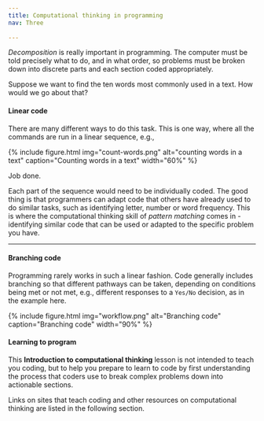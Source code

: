 ```yaml
---
title: Computational thinking in programming
nav: Three
 
---
```


*Decomposition* is really important in programming. The computer must be told precisely what to do, and in what order, so problems must be broken down into discrete parts and each section coded appropriately.

Suppose we want to find the ten words most commonly used in a text. How would we go about that?

#### Linear code

There are many different ways to do this task. This is one way, where all the commands are run in a linear sequence, e.g.,

{% include figure.html img="count-words.png" alt="counting words in a text" caption="Counting words in a text" width="60%" %}

Job done.

Each part of the sequence would need to be individually coded. The good thing is that programmers can adapt code that others have already used to do similar tasks, such as identifying letter, number or word frequency. This is where the computational thinking skill of *pattern matching* comes in - identifying similar code that can be used or adapted to the specific problem you have. 

--------

#### Branching code

Programming rarely works in such a linear fashion. Code generally includes branching so that different pathways can be taken, depending on conditions being met or not met, e.g., different responses to a `Yes/No` decision, as in the example here.

{% include figure.html img="workflow.png" alt="Branching code" caption="Branching code" width="90%" %}

#### Learning to program

This **Introduction to computational thinking** lesson  is not intended to teach you coding, but to help you prepare to learn to code by first understanding the process that coders use to break complex problems down into actionable sections. 

Links on sites that teach coding and other resources on computational thinking are listed in the following section. 

